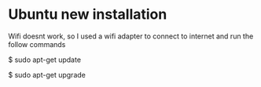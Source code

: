 # Ubuntu new installation

Wifi doesnt work, so I used a wifi adapter to connect to internet and run the follow commands

$ sudo apt-get update

$ sudo apt-get upgrade

